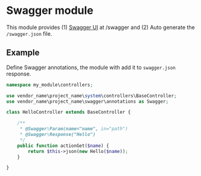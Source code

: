 Swagger module
====

This module provides (1) [Swagger UI](http://swagger.io) at /swagger and (2) Auto generate the `/swagger.json` file.

## Example

Define Swagger annotations, the module with add it to `swagger.json` response. 

```php
namespace my_module\controllers;

use vendor_name\project_name\system\controllers\BaseController;
use vendor_name\project_name\swagger\annotations as Swagger;

class HelloController extends BaseController {

    /**
     * @Swagger\Param(name="name", in="path")
     * @Swagger\Response("Hello")
     */
    public function actionGet($name) {
        return $this->json(new Hello($name));
    }

}
```
